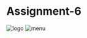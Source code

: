 # Assignment-6
![logo](https://user-images.githubusercontent.com/54586066/198848314-8ee7531a-ba29-48b5-9369-eb0abf3683de.jpg)
![menu](https://user-images.githubusercontent.com/54586066/198848318-7580c6b2-df88-4c69-b034-e4281c4e771c.jpg)
